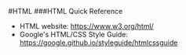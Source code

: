 #HTML
###HTML Quick Reference
* HTML website:  https://www.w3.org/html/
* Google's HTML/CSS Style Guide:  https://google.github.io/styleguide/htmlcssguide
